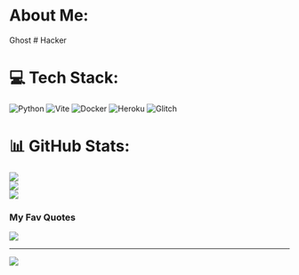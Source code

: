 #  About Me:
Ghost # Hacker

# 💻 Tech Stack:
![Python](https://img.shields.io/badge/python-3670A0?style=plastic&logo=python&logoColor=ffdd54) ![Vite](https://img.shields.io/badge/vite-%23646CFF.svg?style=plastic&logo=vite&logoColor=white) ![Docker](https://img.shields.io/badge/docker-%230db7ed.svg?style=plastic&logo=docker&logoColor=white) ![Heroku](https://img.shields.io/badge/heroku-%23430098.svg?style=plastic&logo=heroku&logoColor=white) ![Glitch](https://img.shields.io/badge/glitch-%233333FF.svg?style=plastic&logo=glitch&logoColor=white)
# 📊 GitHub Stats:
![](https://github-readme-stats.vercel.app/api?username=Epic-Ghost&theme=ambient_gradient&hide_border=false&include_all_commits=false&count_private=false)<br/>
![](https://github-readme-streak-stats.herokuapp.com/?user=Epic-Ghost&theme=ambient_gradient&hide_border=false)<br/>
![](https://github-readme-stats.vercel.app/api/top-langs/?username=Epic-Ghost&theme=ambient_gradient&hide_border=false&include_all_commits=false&count_private=false&layout=compact)

### My Fav Quotes
![](https://quotes-github-readme.vercel.app/api?type=horizontal&theme=radical)

---
[![](https://visitcount.itsvg.in/api?id=Ghost-Hashh&icon=10&color=12)](https://visitcount.itsvg.in)

<!-- Proudly created with GPRM ( https://gprm.itsvg.in ) -->
